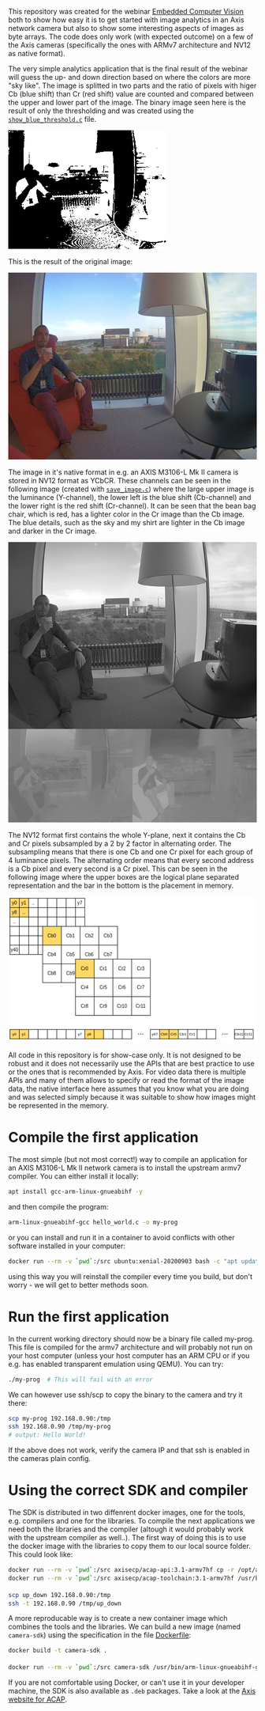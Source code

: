This repository was created for the webinar [Embedded Computer Vision](https://ingenjorsjobb.confetti.events/embedded-computer-vision) both to show how easy it is to get started with image analytics in an Axis network camera but also to show some interesting aspects of images as byte arrays. The code does only work (with expected outcome) on a few of the Axis cameras (specifically the ones with ARMv7 architecture and NV12 as native format).

The very simple analytics application that is the final result of the webinar will guess the up- and down direction based on where the colors are more "sky like". The image is splitted in two parts and the ratio of pixels with higer Cb (blue shift) than Cr (red shift) value are counted and compared between the upper and lower part of the image. The binary image seen here is the result of only the thresholding and was created using the [`show_blue_threshold.c`](https://github.com/daniel-falk/computer-vision-for-embedded/blob/main/show_blue_threshold.c) file.

![binary image](https://raw.githubusercontent.com/daniel-falk/computer-vision-for-embedded/images/images/gray.png)

This is the result of the original image:

![original image](https://raw.githubusercontent.com/daniel-falk/computer-vision-for-embedded/images/images/img.jpg)

The image in it's native format in e.g. an AXIS M3106-L Mk II camera is stored in NV12 format as YCbCR. These channels can be seen in the following image (created with [`save_image.c`](https://github.com/daniel-falk/computer-vision-for-embedded/blob/main/save_image.c)) where the large upper image is the luminance (Y-channel), the lower left is the blue shift (Cb-channel) and the lower right is the red shift (Cr-channel). It can be seen that the bean bag chair, which is red, has a lighter color in the Cr image than the Cb image. The blue details, such as the sky and my shirt are lighter in the Cb image and darker in the Cr image.

![Color channels](https://raw.githubusercontent.com/daniel-falk/computer-vision-for-embedded/images/images/channels.png)

The NV12 format first contains the whole Y-plane, next it contains the Cb and Cr pixels subsampled by a 2 by 2 factor in alternating order. The subsampling means that there is one Cb and one Cr pixel for each group of 4 luminance pixels. The alternating order means that every second address is a Cb pixel and every second is a Cr pixel. This can be seen in the following image where the upper boxes are the logical plane separated representation and the bar in the bottom is the placement in memory.

![NV12 format in memory](https://raw.githubusercontent.com/daniel-falk/computer-vision-for-embedded/images/images/nv12.png)

All code in this repository is for show-case only. It is not designed to be robust and it does not necessarily use the APIs that are best practice to use or the ones that is recommended by Axis. For video data there is multiple APIs and many of them allows to specify or read the format of the image data, the native interface here assumes that you know what you are doing and was selected simply because it was suitable to show how images might be represented in the memory.

# Compile the first application
The most simple (but not most correct!) way to compile an application for an AXIS M3106-L Mk II network camera is to install the upstream armv7 compiler. You can either install it locally:
```bash
apt install gcc-arm-linux-gnueabihf -y
```

and then compile the program:
```bash
arm-linux-gnueabihf-gcc hello_world.c -o my-prog
```

or you can install and run it in a container to avoid conflicts with other software installed in your computer:
```bash
docker run --rm -v `pwd`:/src ubuntu:xenial-20200903 bash -c "apt update && apt install gcc-arm-linux-gnueabihf -y && arm-linux-gnueabihf-gcc /src/hello_world.c -o /src/my-prog"
```

using this way you will reinstall the compiler every time you build, but don't worry - we will get to better methods soon.

# Run the first application
In the current working directory should now be a binary file called my-prog. This file is compiled for the armv7 architecture and will probably not run on your host computer (unless your host computer has an ARM CPU or if you e.g. has enabled transparent emulation using QEMU). You can try:
```bash
./my-prog  # This will fail with an error
```

We can however use ssh/scp to copy the binary to the camera and try it there:
```bash
scp my-prog 192.168.0.90:/tmp
ssh 192.168.0.90 /tmp/my-prog
# output: Hello World!
```
If the above does not work, verify the camera IP and that ssh is enabled in the cameras plain config.

# Using the correct SDK and compiler

The SDK is distributed in two diffenrent docker images, one for the tools, e.g. compilers and one for the libraries. To compile the next applications we need both the libraries and the compiler (altough it would probably work with the upstream compiler as well..). The first way of doing this is to use the docker image with the libraries to copy them to our local source folder. This could look like:

```bash
docker run --rm -v `pwd`:/src axisecp/acap-api:3.1-armv7hf cp -r /opt/axis/sdk/temp/sysroots/cortexa9hf-neon-poky-linux-gnueabi/ /src/sysroot
docker run --rm -v `pwd`:/src axisecp/acap-toolchain:3.1-armv7hf /usr/bin/arm-linux-gnueabihf-gcc --sysroot /src/sysroot /src/up_down_detect.c -lcapture -o /src/up_down

scp up_down 192.168.0.90:/tmp
ssh -t 192.168.0.90 /tmp/up_down
```

A more reproducable way is to create a new container image which combines the tools and the libraries. We can build a new image (named `camera-sdk`) using the specification in the file [Dockerfile](https://github.com/daniel-falk/computer-vision-for-embedded/blob/main/Dockerfile):
```bash
docker build -t camera-sdk .

docker run --rm -v `pwd`:/src camera-sdk /usr/bin/arm-linux-gnueabihf-gcc --sysroot /sysroot /src/up_down_detect.c -lcapture -o /src/up_down
```

If you are not comfortable using Docker, or can't use it in your developer machine, the SDK is also available as `.deb` packages. Take a look at the [Axis website for ACAP](https://www.axis.com/sv-se/products/analytics/acap).
